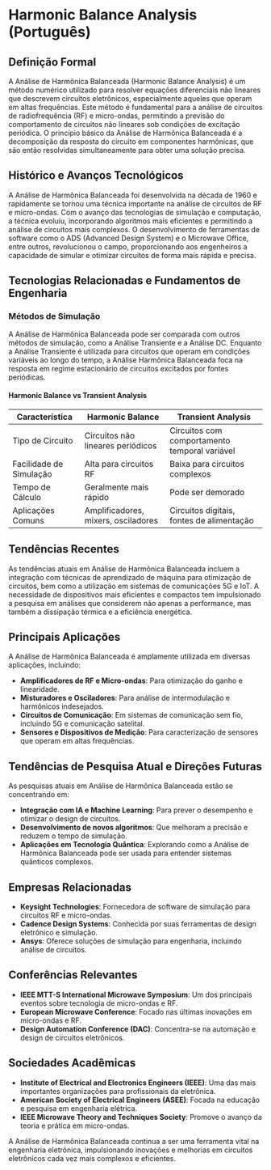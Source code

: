 # Harmonic Balance Analysis (Português)

## Definição Formal

A Análise de Harmônica Balanceada (Harmonic Balance Analysis) é um método numérico utilizado para resolver equações diferenciais não lineares que descrevem circuitos eletrônicos, especialmente aqueles que operam em altas frequências. Este método é fundamental para a análise de circuitos de radiofrequência (RF) e micro-ondas, permitindo a previsão do comportamento de circuitos não lineares sob condições de excitação periódica. O princípio básico da Análise de Harmônica Balanceada é a decomposição da resposta do circuito em componentes harmônicas, que são então resolvidas simultaneamente para obter uma solução precisa.

## Histórico e Avanços Tecnológicos

A Análise de Harmônica Balanceada foi desenvolvida na década de 1960 e rapidamente se tornou uma técnica importante na análise de circuitos de RF e micro-ondas. Com o avanço das tecnologias de simulação e computação, a técnica evoluiu, incorporando algoritmos mais eficientes e permitindo a análise de circuitos mais complexos. O desenvolvimento de ferramentas de software como o ADS (Advanced Design System) e o Microwave Office, entre outros, revolucionou o campo, proporcionando aos engenheiros a capacidade de simular e otimizar circuitos de forma mais rápida e precisa.

## Tecnologias Relacionadas e Fundamentos de Engenharia

### Métodos de Simulação

A Análise de Harmônica Balanceada pode ser comparada com outros métodos de simulação, como a Análise Transiente e a Análise DC. Enquanto a Análise Transiente é utilizada para circuitos que operam em condições variáveis ao longo do tempo, a Análise Harmônica Balanceada foca na resposta em regime estacionário de circuitos excitados por fontes periódicas.

#### Harmonic Balance vs Transient Analysis

| Característica                  | Harmonic Balance                  | Transient Analysis                   |
|----------------------------------|-----------------------------------|-------------------------------------|
| Tipo de Circuito                | Circuitos não lineares periódicos | Circuitos com comportamento temporal variável |
| Facilidade de Simulação         | Alta para circuitos RF            | Baixa para circuitos complexos      |
| Tempo de Cálculo                | Geralmente mais rápido            | Pode ser demorado                   |
| Aplicações Comuns               | Amplificadores, mixers, osciladores | Circuitos digitais, fontes de alimentação |

## Tendências Recentes

As tendências atuais em Análise de Harmônica Balanceada incluem a integração com técnicas de aprendizado de máquina para otimização de circuitos, bem como a utilização em sistemas de comunicações 5G e IoT. A necessidade de dispositivos mais eficientes e compactos tem impulsionado a pesquisa em análises que considerem não apenas a performance, mas também a dissipação térmica e a eficiência energética.

## Principais Aplicações

A Análise de Harmônica Balanceada é amplamente utilizada em diversas aplicações, incluindo:

- **Amplificadores de RF e Micro-ondas**: Para otimização do ganho e linearidade.
- **Misturadores e Osciladores**: Para análise de intermodulação e harmônicos indesejados.
- **Circuitos de Comunicação**: Em sistemas de comunicação sem fio, incluindo 5G e comunicação satelital.
- **Sensores e Dispositivos de Medição**: Para caracterização de sensores que operam em altas frequências.

## Tendências de Pesquisa Atual e Direções Futuras

As pesquisas atuais em Análise de Harmônica Balanceada estão se concentrando em:

- **Integração com IA e Machine Learning**: Para prever o desempenho e otimizar o design de circuitos.
- **Desenvolvimento de novos algoritmos**: Que melhoram a precisão e reduzem o tempo de simulação.
- **Aplicações em Tecnologia Quântica**: Explorando como a Análise de Harmônica Balanceada pode ser usada para entender sistemas quânticos complexos.

## Empresas Relacionadas

- **Keysight Technologies**: Fornecedora de software de simulação para circuitos RF e micro-ondas.
- **Cadence Design Systems**: Conhecida por suas ferramentas de design eletrônico e simulação.
- **Ansys**: Oferece soluções de simulação para engenharia, incluindo análise de circuitos.

## Conferências Relevantes

- **IEEE MTT-S International Microwave Symposium**: Um dos principais eventos sobre tecnologia de micro-ondas e RF.
- **European Microwave Conference**: Focado nas últimas inovações em micro-ondas e RF.
- **Design Automation Conference (DAC)**: Concentra-se na automação e design de circuitos eletrônicos.

## Sociedades Acadêmicas

- **Institute of Electrical and Electronics Engineers (IEEE)**: Uma das mais importantes organizações para profissionais da eletrônica.
- **American Society of Electrical Engineers (ASEE)**: Focada na educação e pesquisa em engenharia elétrica.
- **IEEE Microwave Theory and Techniques Society**: Promove o avanço da teoria e prática em micro-ondas.

A Análise de Harmônica Balanceada continua a ser uma ferramenta vital na engenharia eletrônica, impulsionando inovações e melhorias em circuitos eletrônicos cada vez mais complexos e eficientes.